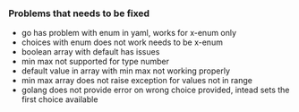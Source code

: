 ### Problems that needs to be fixed
* go has problem with enum in yaml, works for x-enum only
* choices with enum does not work needs to be x-enum
* boolean array with default has issues
* min max not supported for type number
* default value in array with min max not working properly
* min max array does not raise exception for values not in range
* golang does not provide error on wrong choice provided, intead sets the first choice available
